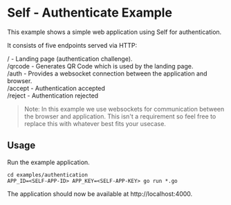# Self - Authenticate Example

This example shows a simple web application using Self for authentication.

It consists of five endpoints served via HTTP:

/  - Landing page (authentication challenge).  
/qrcode  - Generates QR Code which is used by the landing page.  
/auth  - Provides a websocket connection between the application and browser.  
/accept  - Authentication accepted  
/reject  - Authentication rejected

> Note: In this example we use websockets for communication between the browser and application. This isn't a requirement so feel free to replace this with whatever best fits your usecase.

## Usage

Run the example application.
```
cd examples/authentication
APP_ID=<SELF-APP-ID> APP_KEY=<SELF-APP-KEY> go run *.go
```

The application should now be available at http://localhost:4000.
